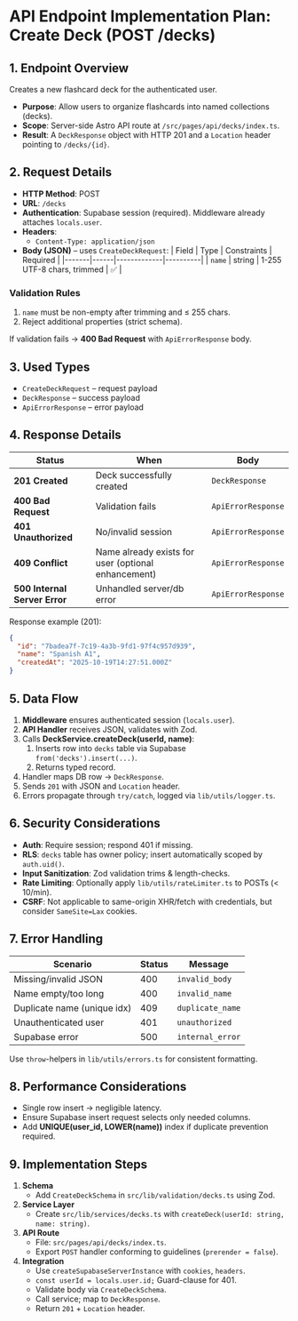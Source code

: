 # API Endpoint Implementation Plan: Create Deck (POST /decks)

## 1. Endpoint Overview

Creates a new flashcard deck for the authenticated user.

- **Purpose**: Allow users to organize flashcards into named collections (decks).
- **Scope**: Server-side Astro API route at `/src/pages/api/decks/index.ts`.
- **Result**: A `DeckResponse` object with HTTP 201 and a `Location` header pointing to `/decks/{id}`.

## 2. Request Details

- **HTTP Method**: POST
- **URL**: `/decks`
- **Authentication**: Supabase session (required). Middleware already attaches `locals.user`.
- **Headers**:
  - `Content-Type: application/json`
- **Body (JSON)** – uses `CreateDeckRequest`:
  | Field | Type | Constraints | Required |
  |-------|------|-------------|----------|
  | `name` | string | 1-255 UTF-8 chars, trimmed | ✅ |

### Validation Rules

1. `name` must be non-empty after trimming and ≤ 255 chars.
2. Reject additional properties (strict schema).

If validation fails → **400 Bad Request** with `ApiErrorResponse` body.

## 3. Used Types

- `CreateDeckRequest` – request payload
- `DeckResponse` – success payload
- `ApiErrorResponse` – error payload

## 4. Response Details

| Status                        | When                                                | Body               |
| ----------------------------- | --------------------------------------------------- | ------------------ |
| **201 Created**               | Deck successfully created                           | `DeckResponse`     |
| **400 Bad Request**           | Validation fails                                    | `ApiErrorResponse` |
| **401 Unauthorized**          | No/invalid session                                  | `ApiErrorResponse` |
| **409 Conflict**              | Name already exists for user (optional enhancement) | `ApiErrorResponse` |
| **500 Internal Server Error** | Unhandled server/db error                           | `ApiErrorResponse` |

Response example (201):

```json
{
  "id": "7badea7f-7c19-4a3b-9fd1-97f4c957d939",
  "name": "Spanish A1",
  "createdAt": "2025-10-19T14:27:51.000Z"
}
```

## 5. Data Flow

1. **Middleware** ensures authenticated session (`locals.user`).
2. **API Handler** receives JSON, validates with Zod.
3. Calls **DeckService.createDeck(userId, name)**:
   1. Inserts row into `decks` table via Supabase `from('decks').insert(...)`.
   2. Returns typed record.
4. Handler maps DB row → `DeckResponse`.
5. Sends `201` with JSON and `Location` header.
6. Errors propagate through `try/catch`, logged via `lib/utils/logger.ts`.

## 6. Security Considerations

- **Auth**: Require session; respond 401 if missing.
- **RLS**: `decks` table has owner policy; insert automatically scoped by `auth.uid()`.
- **Input Sanitization**: Zod validation trims & length-checks.
- **Rate Limiting**: Optionally apply `lib/utils/rateLimiter.ts` to POSTs (< 10/min).
- **CSRF**: Not applicable to same-origin XHR/fetch with credentials, but consider `SameSite=Lax` cookies.

## 7. Error Handling

| Scenario                    | Status | Message          |
| --------------------------- | ------ | ---------------- |
| Missing/invalid JSON        | 400    | `invalid_body`   |
| Name empty/too long         | 400    | `invalid_name`   |
| Duplicate name (unique idx) | 409    | `duplicate_name` |
| Unauthenticated user        | 401    | `unauthorized`   |
| Supabase error              | 500    | `internal_error` |

Use `throw`-helpers in `lib/utils/errors.ts` for consistent formatting.

## 8. Performance Considerations

- Single row insert → negligible latency.
- Ensure Supabase insert request selects only needed columns.
- Add **UNIQUE(user_id, LOWER(name))** index if duplicate prevention required.

## 9. Implementation Steps

1. **Schema**
   - Add `CreateDeckSchema` in `src/lib/validation/decks.ts` using Zod.
2. **Service Layer**
   - Create `src/lib/services/decks.ts` with `createDeck(userId: string, name: string)`.
3. **API Route**
   - File: `src/pages/api/decks/index.ts`.
   - Export `POST` handler conforming to guidelines (`prerender = false`).
4. **Integration**
   - Use `createSupabaseServerInstance` with `cookies`, `headers`.
   - `const userId = locals.user.id;` Guard-clause for 401.
   - Validate body via `CreateDeckSchema`.
   - Call service; map to `DeckResponse`.
   - Return `201` + `Location` header.
